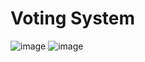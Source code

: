 # Voting System
![image](https://user-images.githubusercontent.com/59025622/126950817-80b55db0-7dbb-4f75-8cb7-905c874699d0.png)
![image](https://user-images.githubusercontent.com/59025622/126950963-3fc9957f-c752-4ad4-b58e-a3ca0f9fe83f.png)
